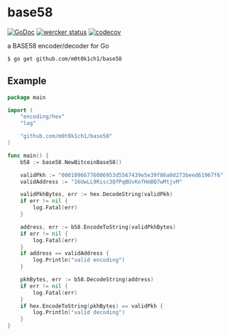 # base58

[![GoDoc](https://godoc.org/github.com/m0t0k1ch1/base58?status.svg)](https://godoc.org/github.com/m0t0k1ch1/base58) [![wercker status](https://app.wercker.com/status/43ee805196ba2483d58fee224adfa649/s/master "wercker status")](https://app.wercker.com/project/byKey/43ee805196ba2483d58fee224adfa649) [![codecov](https://codecov.io/gh/m0t0k1ch1/base58/branch/master/graph/badge.svg)](https://codecov.io/gh/m0t0k1ch1/base58)

a BASE58 encoder/decoder for Go

``` sh
$ go get github.com/m0t0k1ch1/base58
```

## Example

``` go
package main

import (
	"encoding/hex"
	"log"

	"github.com/m0t0k1ch1/base58"
)

func main() {
	b58 := base58.NewBitcoinBase58()

	validPkh := "00010966776006953d5567439e5e39f86a0d273beed61967f6"
	validAddress := "16UwLL9Risc3QfPqBUvKofHmBQ7wMtjvM"

	validPkhBytes, err := hex.DecodeString(validPkh)
	if err != nil {
		log.Fatal(err)
	}

	address, err := b58.EncodeToString(validPkhBytes)
	if err != nil {
		log.Fatal(err)
	}
	if address == validAddress {
		log.Println("valid encoding")
	}

	pkhBytes, err := b58.DecodeString(address)
	if err != nil {
		log.Fatal(err)
	}
	if hex.EncodeToString(pkhBytes) == validPkh {
		log.Println("valid decoding")
	}
}
```
